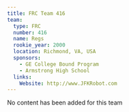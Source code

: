 ```yaml
---
title: FRC Team 416
team:
  type: FRC
  number: 416
  name: Regs
  rookie_year: 2000
  location: Richmond, VA, USA
  sponsors:
    - GE College Bound Program
    - Armstrong High School
  links:
    Website: http://www.JFKRobot.com
---
```

No content has been added for this team